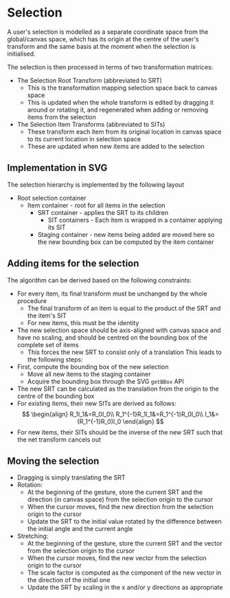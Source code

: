 # Selection
A user's selection is modelled as a separate coordinate space from the global/canvas space, which has its origin at the centre of the user's transform and the same basis at the moment when the selection is initialised.

The selection is then processed in terms of two transformation matrices:
- The Selection Root Transform (abbreviated to SRT)
	- This is the transformation mapping selection space back to canvas space
	- This is updated when the whole transform is edited by dragging it around or rotating it, and regenerated when adding or removing items from the selection
- The Selection Item Transforms (abbreviated to SITs)
	- These transform each item from its original location in canvas space to its current location in selection space
	- These are updated when new items are added to the selection
## Implementation in SVG
The selection hierarchy is implemented by the following layout
- Root selection container
	- Item container - root for all items in the selection
		- SRT container - applies the SRT to its children
			- SIT containers - Each item is wrapped in a container applying its SIT
		- Staging container - new items being added are moved here so the new bounding box can be computed by the item container
## Adding items for the selection
The algorithm can be derived based on the following constraints:
- For every item, its final transform must be unchanged by the whole procedure
	- The final transform of an item is equal to the product of the SRT and the item's SIT
	- For new items, this must be the identity
- The new selection space should be axis-aligned with canvas space and have no scaling, and should be centred on the bounding box of the complete set of items
	- This forces the new SRT to consist only of a translation
This leads to the following steps:
- First, compute the bounding box of the new selection
	- Move all new items to the staging container
	- Acquire the bounding box through the SVG `getBBox` API
- The new SRT can be calculated as the translation from the origin to the centre of the bounding box
- For existing items, their new SITs are derived as follows:
$$
\begin{align}
R_1I_1&=R_0I_0\\
R_1^{-1}R_1I_1&=R_1^{-1}R_0I_0\\
I_1&=(R_1^{-1}R_0)I_0
\end{align}
$$
- For new items, their SITs should be the inverse of the new SRT such that the net transform cancels out
## Moving the selection
- Dragging is simply translating the SRT
- Rotation:
	- At the beginning of the gesture, store the current SRT and the direction (in canvas space) from the selection origin to the cursor
	- When the cursor moves, find the new direction from the selection origin to the cursor
	- Update the SRT to the initial value rotated by the difference between the initial angle and the current angle
- Stretching:
	- At the beginning of the gesture, store the current SRT and the vector from the selection origin to the cursor
	- When the cursor moves, find the new vector from the selection origin to the cursor
	- The scale factor is computed as the component of the new vector in the direction of the initial one
	- Update the SRT by scaling in the x and/or y directions as appropriate